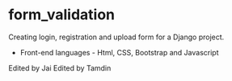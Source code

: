 # form_validation

Creating login, registration and upload form for a Django project.

* Front-end languages - Html, CSS, Bootstrap and Javascript 

Edited by Jai
Edited by Tamdin
